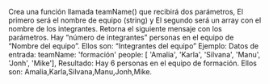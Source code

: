 Crea una función llamada teamName() que recibirá dos parámetros,
El primero será el nombre de equipo (string) y
El segundo será un array con el nombre de los integrantes.
Retorna el siguiente mensaje con los parámetros. Hay “número de integrantes” personas en el equipo de “Nombre del equipo”. Ellos son: “Integrantes del equipo”
Ejemplo:
Datos de entrada:
teamName: 'formación'
people: [ 'Amalia', 'Karla', 'Silvana', 'Manu', 'Jonh', 'Mike'],
Resultado: Hay 6 personas en el equipo de formación. Ellos son: Amalia,Karla,Silvana,Manu,Jonh,Mike.
